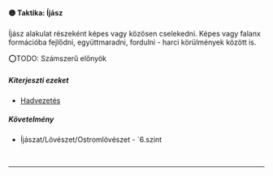 #### 🟡 Taktika: Íjász

Íjász alakulat részeként képes vagy közösen cselekedni. Képes vagy falanx formációba fejlődni, együttmaradni, fordulni - harci körülmények között is.

⭕TODO: Számszerű előnyök

##### Kiterjeszti ezeket

- [Hadvezetés](../kepzettsegek/hadaszat.md)

##### Követelmény

-  Íjászat/Lövészet/Ostromlövészet - `6.szint

<br />

---
